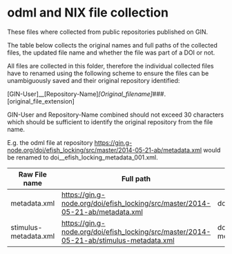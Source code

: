 # odml and NIX file collection

These files where collected from public repositories published on GIN.

The table below collects the original names and full paths of the collected files, the updated file name and whether the file was part of a DOI or not.

All files are collected in this folder, therefore the individual collected files have to renamed using the following scheme to ensure the files can be unambiguously saved and their original repository identified:

[GIN-User]__[Repository-Name]_[Original_filename]_###.[original_file_extension]

GIN-User and Repository-Name combined should not exceed 30 characters which should be sufficient to identify the original repository from the file name.

E.g. the odml file at repository https://gin.g-node.org/doi/efish_locking/src/master/2014-05-21-ab/metadata.xml would be renamed to doi__efish_locking_metadata_001.xml.

| Raw File name | Full path | Updated file name | DOI  |
| ------------- | --------- | ------------------| ---- |
| metadata.xml | https://gin.g-node.org/doi/efish_locking/src/master/2014-05-21-ab/metadata.xml | doi__efish_locking_metadata_001.xml | https://doi.org/10.12751/g-node.6953bb |
| stimulus-metadata.xml | https://gin.g-node.org/doi/efish_locking/src/master/2014-05-21-ab/stimulus-metadata.xml | doi__efish_locking_stimulus-metadata_001.xml | https://doi.org/10.12751/g-node.6953bb |
